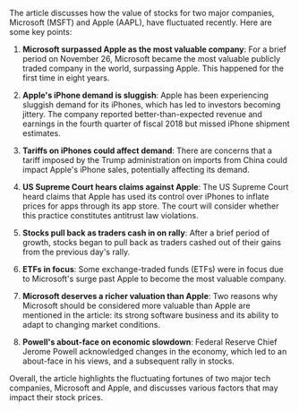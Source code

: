 The article discusses how the value of stocks for two major companies, Microsoft (MSFT) and Apple (AAPL), have fluctuated recently. Here are some key points:

1. **Microsoft surpassed Apple as the most valuable company**: For a brief period on November 26, Microsoft became the most valuable publicly traded company in the world, surpassing Apple. This happened for the first time in eight years.

2. **Apple's iPhone demand is sluggish**: Apple has been experiencing sluggish demand for its iPhones, which has led to investors becoming jittery. The company reported better-than-expected revenue and earnings in the fourth quarter of fiscal 2018 but missed iPhone shipment estimates.

3. **Tariffs on iPhones could affect demand**: There are concerns that a tariff imposed by the Trump administration on imports from China could impact Apple's iPhone sales, potentially affecting its demand.

4. **US Supreme Court hears claims against Apple**: The US Supreme Court heard claims that Apple has used its control over iPhones to inflate prices for apps through its app store. The court will consider whether this practice constitutes antitrust law violations.

5. **Stocks pull back as traders cash in on rally**: After a brief period of growth, stocks began to pull back as traders cashed out of their gains from the previous day's rally.

6. **ETFs in focus**: Some exchange-traded funds (ETFs) were in focus due to Microsoft's surge past Apple to become the most valuable company.

7. **Microsoft deserves a richer valuation than Apple**: Two reasons why Microsoft should be considered more valuable than Apple are mentioned in the article: its strong software business and its ability to adapt to changing market conditions.

8. **Powell's about-face on economic slowdown**: Federal Reserve Chief Jerome Powell acknowledged changes in the economy, which led to an about-face in his views, and a subsequent rally in stocks.

Overall, the article highlights the fluctuating fortunes of two major tech companies, Microsoft and Apple, and discusses various factors that may impact their stock prices.
